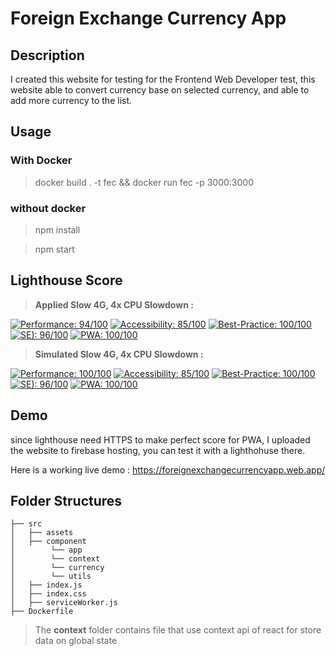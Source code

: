 # Foreign Exchange Currency App

## Description

I created this website for testing for the Frontend Web Developer test, this website able to convert currency base on selected currency,
and able to add more currency to the list.


## Usage

### With Docker

> docker build . -t fec && docker run fec -p 3000:3000

### without docker

> npm install

> npm start


## Lighthouse Score

> **Applied Slow 4G, 4x CPU Slowdown :**

[![Performance: 94/100](https://lighthouse-badge.appspot.com/?score=94&category=Performance&compact)](https://gojek.com) [![Accessibility: 85/100](https://lighthouse-badge.appspot.com/?score=85&category=Accessibility&compact)](https://gojek.com) [![Best-Practice: 100/100](https://lighthouse-badge.appspot.com/?score=100&category=Best%20Practice&compact)](https://gojek.com) [![SE): 96/100](https://lighthouse-badge.appspot.com/?score=96&category=SEO&compact)](https://gojek.com) [![PWA: 100/100](https://lighthouse-badge.appspot.com/?score=100&category=PWA&compact)](https://gojek.com)

> **Simulated Slow 4G, 4x CPU Slowdown :**

[![Performance: 100/100](https://lighthouse-badge.appspot.com/?score=100&category=Performance&compact)](https://gojek.com) [![Accessibility: 85/100](https://lighthouse-badge.appspot.com/?score=85&category=Accessibility&compact)](https://gojek.com) [![Best-Practice: 100/100](https://lighthouse-badge.appspot.com/?score=100&category=Best%20Practice&compact)](https://gojek.com) [![SE): 96/100](https://lighthouse-badge.appspot.com/?score=96&category=SEO&compact)](https://gojek.com) [![PWA: 100/100](https://lighthouse-badge.appspot.com/?score=100&category=PWA&compact)](https://gojek.com)


## Demo
since lighthouse need HTTPS to make perfect score for PWA, I uploaded the website to firebase hosting, you can test it with a lighthohuse there.

Here is a working live demo :  https://foreignexchangecurrencyapp.web.app/

  
## Folder Structures

    ├── src
    │   ├── assets
    │   ├── component
    │        └── app
    │        └── context
    │        └── currency
    │        └── utils
    │   ├── index.js
    │   ├── index.css
    │   ├── serviceWorker.js
    ├── Dockerfile

>  The **context** folder contains file that use context api of react for store data on global state
